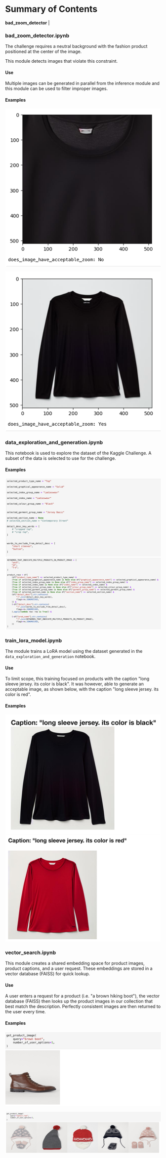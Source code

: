 # Summary of Contents

**bad_zoom_detector** | 


### bad_zoom_detector.ipynb
The challenge requires a neutral background with the fashion product positioned at the center of the image.

This module detects images that violate this constraint.

#### Use
Multiple images can be generated in parallel from the inference module and this module can be used to filter improper images.

#### Examples

![a 'bad' image is detected](assets/bad_image_1.png "An improper image is detected")

![a 'good' image passes through](assets/bad_image_2.png "A proper image passes through")





### data_exploration_and_generation.ipynb
This notebook is used to explore the dataset of the Kaggle Challenge. A subset of the data is selected to use for the challenge.

#### Examples

![filtering the data](assets/data_filtering_1.png "filtering the data")
![filtering the data](assets/data_filtering_2.png "filtering the data")


### train_lora_model.ipynb
The module trains a LoRA model using the dataset generated in the `data_exploration_and_generation` notebook.

#### Use
To limit scope, this training focused on products with the caption "long sleeve jersey. its color is black". It was however, able to generate an acceptable image, as shown below, with the caption "long sleeve jersey. its color is red".

#### Examples

![an image produced by the lora model](assets/lora_image_1.png "an image produced by the lora model")
![an image produced by the lora model](assets/lora_image_2.png "an image produced by the lora model")






### vector_search.ipynb
This module creates a shared embedding space for product images, product captions, and a user request. These embeddings are stored in a vector database (FAISS) for quick lookup.

#### Use
A user enters a request for a product (i.e. "a brown hiking boot"), the vector database (FAISS) then looks up the product images in our collection that best match the description. Perfectly consistent images are then returned to the user every time.

#### Examples

![a product lookup](assets/vector_search_2.png "A user looks up a product")

![a product lookup](assets/vector_search_1.png "A user looks up a product")

